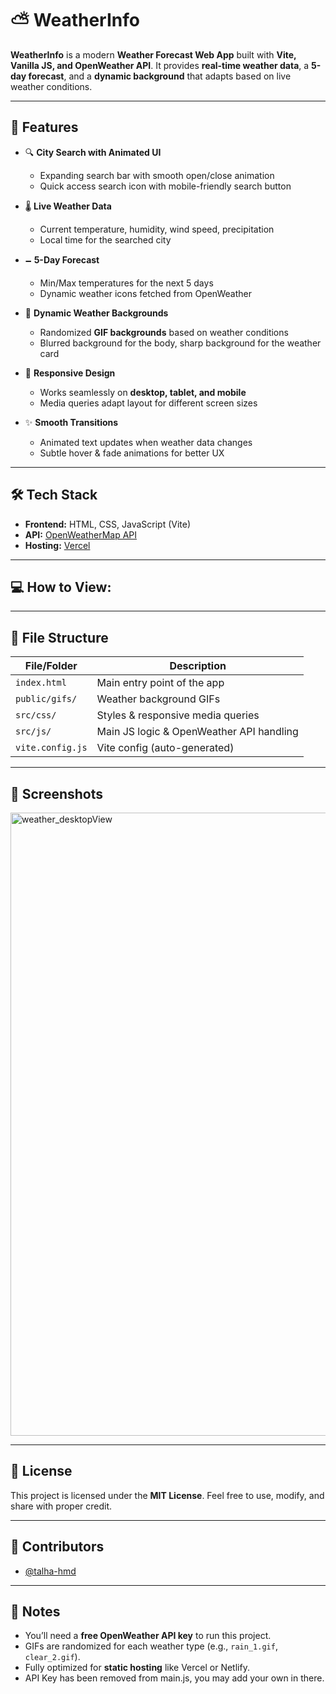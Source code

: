 # ⛅ WeatherInfo

**WeatherInfo** is a modern **Weather Forecast Web App** built with **Vite, Vanilla JS, and OpenWeather API**. It provides **real-time weather data**, a **5-day forecast**, and a **dynamic background** that adapts based on live weather conditions.

---

## 🚀 Features

* 🔍 **City Search with Animated UI**

  * Expanding search bar with smooth open/close animation
  * Quick access search icon with mobile-friendly search button

* 🌡 **Live Weather Data**

  * Current temperature, humidity, wind speed, precipitation
  * Local time for the searched city

* 🗕 **5-Day Forecast**

  * Min/Max temperatures for the next 5 days
  * Dynamic weather icons fetched from OpenWeather

* 🎥 **Dynamic Weather Backgrounds**

  * Randomized **GIF backgrounds** based on weather conditions
  * Blurred background for the body, sharp background for the weather card

* 📱 **Responsive Design**

  * Works seamlessly on **desktop, tablet, and mobile**
  * Media queries adapt layout for different screen sizes

* ✨ **Smooth Transitions**

  * Animated text updates when weather data changes
  * Subtle hover & fade animations for better UX

---

## 🛠 Tech Stack

* **Frontend:** HTML, CSS, JavaScript (Vite)
* **API:** [OpenWeatherMap API](https://openweathermap.org/api)
* **Hosting:** [Vercel](https://vercel.com)

---

## 💻 How to View: 

---

## 📂 File Structure

| File/Folder      | Description                              |
| ---------------- | ---------------------------------------- |
| `index.html`     | Main entry point of the app              |
| `public/gifs/`   | Weather background GIFs                  |
| `src/css/`       | Styles & responsive media queries        |
| `src/js/`        | Main JS logic & OpenWeather API handling |
| `vite.config.js` | Vite config (auto-generated)             |

---

## 📸 Screenshots
 <img width="1822" height="997" alt="weather_desktopView" src="https://github.com/user-attachments/assets/1f88ab80-955f-4949-a4a9-f1c6b20326fb" />

---

## 📄 License

This project is licensed under the **MIT License**.
Feel free to use, modify, and share with proper credit.

---

## 🤝 Contributors

* [@talha-hmd](https://github.com/talha-hmd)

---

## 📌 Notes

* You’ll need a **free OpenWeather API key** to run this project.
* GIFs are randomized for each weather type (e.g., `rain_1.gif`, `clear_2.gif`).
* Fully optimized for **static hosting** like Vercel or Netlify.
* API Key has been removed from main.js, you may add your own in there.
